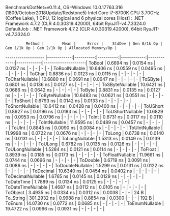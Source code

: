 
BenchmarkDotNet=v0.11.4, OS=Windows 10.0.17763.316 (1809/October2018Update/Redstone5)
Intel Core i7-8700K CPU 3.70GHz (Coffee Lake), 1 CPU, 12 logical and 6 physical cores
  [Host]     : .NET Framework 4.7.2 (CLR 4.0.30319.42000), 64bit RyuJIT-v4.7.3324.0
  DefaultJob : .NET Framework 4.7.2 (CLR 4.0.30319.42000), 64bit RyuJIT-v4.7.3324.0


             Method |        Mean |     Error |    StdDev | Gen 0/1k Op | Gen 1/1k Op | Gen 2/1k Op | Allocated Memory/Op |
------------------- |------------:|----------:|----------:|------------:|------------:|------------:|--------------------:|
             ToBool |   0.6694 ns | 0.0154 ns | 0.0137 ns |           - |           - |           - |                   - |
     ToBoolNullable |  10.6406 ns | 0.0559 ns | 0.0495 ns |           - |           - |           - |                   - |
             ToChar |   0.8836 ns | 0.0123 ns | 0.0115 ns |           - |           - |           - |                   - |
     ToCharNullable |  10.6880 ns | 0.0691 ns | 0.0647 ns |           - |           - |           - |                   - |
            ToSByte |   0.6801 ns | 0.0136 ns | 0.0127 ns |           - |           - |           - |                   - |
    ToSByteNullable |  10.6421 ns | 0.0686 ns | 0.0642 ns |           - |           - |           - |                   - |
             ToByte |   0.8831 ns | 0.0135 ns | 0.0127 ns |           - |           - |           - |                   - |
     ToByteNullable |  10.6483 ns | 0.0621 ns | 0.0551 ns |           - |           - |           - |                   - |
            ToShort |   0.6793 ns | 0.0142 ns | 0.0133 ns |           - |           - |           - |                   - |
    ToShortNullable |  10.6412 ns | 0.0428 ns | 0.0400 ns |           - |           - |           - |                   - |
           ToUShort |   0.8927 ns | 0.0196 ns | 0.0183 ns |           - |           - |           - |                   - |
   ToUShortNullable |  10.6829 ns | 0.0953 ns | 0.0796 ns |           - |           - |           - |                   - |
              ToInt |   0.6731 ns | 0.0117 ns | 0.0110 ns |           - |           - |           - |                   - |
      ToIntNullable |  11.9595 ns | 0.0489 ns | 0.0457 ns |           - |           - |           - |                   - |
             ToUInt |   0.8845 ns | 0.0090 ns | 0.0084 ns |           - |           - |           - |                   - |
     ToUIntNullable |  11.9998 ns | 0.0722 ns | 0.0676 ns |           - |           - |           - |                   - |
             ToLong |   0.6738 ns | 0.0140 ns | 0.0131 ns |           - |           - |           - |                   - |
     ToLongNullable |   1.5313 ns | 0.0149 ns | 0.0139 ns |           - |           - |           - |                   - |
            ToULong |   0.6782 ns | 0.0135 ns | 0.0126 ns |           - |           - |           - |                   - |
    ToULongNullable |   1.5284 ns | 0.0121 ns | 0.0114 ns |           - |           - |           - |                   - |
            ToFloat |   0.8939 ns | 0.0185 ns | 0.0173 ns |           - |           - |           - |                   - |
    ToFloatNullable |  11.9661 ns | 0.0744 ns | 0.0696 ns |           - |           - |           - |                   - |
           ToDouble |   0.6719 ns | 0.0091 ns | 0.0086 ns |           - |           - |           - |                   - |
   ToDoubleNullable |   1.5299 ns | 0.0131 ns | 0.0122 ns |           - |           - |           - |                   - |
          ToDecimal |  10.6340 ns | 0.0454 ns | 0.0402 ns |           - |           - |           - |                   - |
  ToDecimalNullable |   1.6765 ns | 0.0145 ns | 0.0129 ns |           - |           - |           - |                   - |
         ToDateTime |   1.7889 ns | 0.0134 ns | 0.0125 ns |           - |           - |           - |                   - |
 ToDateTimeNullable |   1.4687 ns | 0.0112 ns | 0.0105 ns |           - |           - |           - |                   - |
           ToObject |   3.4935 ns | 0.0334 ns | 0.0312 ns |      0.0038 |           - |           - |                24 B |
          To_String | 301.2932 ns | 0.9988 ns | 0.8854 ns |      0.0300 |           - |           - |               192 B |
             ToEnum |  14.0730 ns | 0.0772 ns | 0.0685 ns |           - |           - |           - |                   - |
     ToEnumNullable |  19.4722 ns | 0.0996 ns | 0.0931 ns |           - |           - |           - |                   - |
